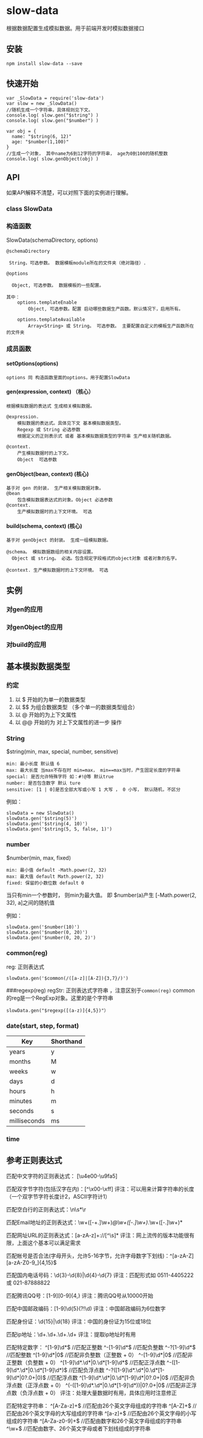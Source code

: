 slow-data
=========

根据数据配置生成模拟数据。用于前端开发时模拟数据接口

## 安装
```
npm install slow-data --save
```

## 快速开始

```
var _SlowData = require('slow-data')
var slow = new _SlowData()
//随机生成一个字符串，具体规则见下文。
console.log( slow.gen("$string") )
console.log( slow.gen("$number") )

var obj = {
  name: "$string(6, 12)"
  age: "$number(1,100)"
}
//生成一个对象， 其中name为6到12字符的字符串， age为0到100的随机整数
console.log( slow.genObject(obj) )

```

## API

如果API解释不清楚，可以对照下面的实例进行理解。
### class SlowData

### 构造函数 

SlowData(schemaDirectory, options)

	@schemaDirectory
 
	 String，可选参数。 数据模板module所在的文件夹（绝对路径）.

	@options

	  Object, 可选参数。 数据模板的一些配置。

	其中：
		options.templateEnable
		    Object, 可选参数。配置 启动哪些数据生产函数。默认情况下，启用所有。
    
		options.templateAvailable
		    Array<String> 或 String。 可选参数。 主要配置自定义的模板生产函数所在的文件夹
  
### 成员函数

#### setOptions(options)

	options 同 构造函数里面的options。用于配置SlowData

#### gen(expression, context)  （核心）

	根据模拟数据的表达式 生成相关模拟数据。

	@expression.
		模拟数据的表达式。具体见下文 基本模拟数据类型。
		Regexp 或 String 必选参数
		根据定义的正则表示式 或者 基本模拟数据类型的字符串 生产相关随机数据。

	@context.
		产生模拟数据时的上下文。
		Object  可选参数
  

#### genObject(bean, context) (核心)

	基于对 gen 的封装， 生产相关模拟数据对象。
	@bean
		包含模拟数据表达式的对象。Object 必选参数
	@context. 
		生产模拟数据时的上下文环境。 可选

#### build(schema, context) (核心)

	基于对 genObject 的封装。 生成一组模拟数据。

	@schema。 模拟数据数组的相关内容设置。
	  Object 或 string。 必选。包含规定字段格式的object对象 或者对象的名字。

	@context. 生产模拟数据时的上下文环境。 可选

## 实例

### 对gen的应用

### 对genObject的应用

### 对build的应用


## 基本模拟数据类型

### 约定
1. 以 $ 开始的为单一的数据类型
2. 以 $$ 为组合数据类型 （多个单一的数据类型组合）
3. 以 @ 开始的为上下文属性
4. 以 @@ 开始的为 对上下文属性的进一步 操作



### String

$string(min, max, special, number, sensitive)

```
min: 最小长度 默认值 6
max: 最大长度 当max不存在时 min=max， min==max当时，产生固定长度的字符串
special: 是否允许特殊字符 如：#!@等 默认true
number: 是否包含数字 默认 ture
sensitive: [1 | 0]是否全部大写或小写 1 大写 ， 0 小写， 默认随机，不区分
```

例如：
```
slowData = new SlowData()
slowData.gen('$string(5)')
slowData.gen('$string(4, 10)')
slowData.gen('$string(5, 5, false, 1)')
```

### number

$number(min, max, fixed)

```
min: 最小值 default -Math.power(2, 32)
max: 最大值 default Math.power(2, 32)
fixed: 保留的小数位数 default 0
```

当只有min一个参数时， 则min为最大值。 即 $number(a)产生  [-Math.power(2, 32), a]之间的随机值

例如：
```
slowData.gen('$number(10)')
slowData.gen('$number(0, 20)')
slowData.gen('$number(0, 20, 2)')
```

### common(reg)
reg: 正则表达式

```
slowData.gen('$common(/([a-z]|[A-Z]){3,7}/)')
```

###regexp(reg)
regStr: 正则表达式字符串 ，注意区别于```common(reg)```  common的reg是一个RegExp对象。这里的是个字符串

```
slowData.gen("$regexp([(a-z)]{4,5})"）
```

### date(start, step, format)


|Key    | Shorthand|
|------ | --------|
|years  | y|
|months | M|
|weeks  | w|
|days   | d|
|hours  | h|
|minutes| m|
|seconds| s|
|milliseconds | ms|


### time

## 参考正则表达式

  匹配中文字符的正则表达式： [\u4e00-\u9fa5]
  
  匹配双字节字符(包括汉字在内)：[^\x00-\xff]
  评注：可以用来计算字符串的长度（一个双字节字符长度计2，ASCII字符计1）
  
  匹配空白行的正则表达式：\n\s*\r
  
  匹配Email地址的正则表达式：\w+([-+.]\w+)*@\w+([-.]\w+)*\.\w+([-.]\w+)*
  
  匹配网址URL的正则表达式：[a-zA-z]+://[^\s]*
  评注：网上流传的版本功能很有限，上面这个基本可以满足需求
  
  匹配帐号是否合法(字母开头，允许5-16字节，允许字母数字下划线)：^[a-zA-Z][a-zA-Z0-9_]{4,15}$
  
  匹配国内电话号码：\d{3}-\d{8}|\d{4}-\d{7}
  评注：匹配形式如 0511-4405222 或 021-87888822
  
  匹配腾讯QQ号：[1-9][0-9]{4,}
  评注：腾讯QQ号从10000开始
  
  匹配中国邮政编码：[1-9]\d{5}(?!\d)
  评注：中国邮政编码为6位数字
  
  匹配身份证：\d{15}|\d{18}
  评注：中国的身份证为15位或18位
  
  匹配ip地址：\d+\.\d+\.\d+\.\d+
  评注：提取ip地址时有用
  
  匹配特定数字：
  ^[1-9]\d*$ //匹配正整数
  ^-[1-9]\d*$  //匹配负整数
  ^-?[1-9]\d*$  //匹配整数
  ^[1-9]\d*|0$  //匹配非负整数（正整数 + 0）
  ^-[1-9]\d*|0$ //匹配非正整数（负整数 + 0）
  ^[1-9]\d*\.\d*|0\.\d*[1-9]\d*$ //匹配正浮点数
  ^-([1-9]\d*\.\d*|0\.\d*[1-9]\d*)$ //匹配负浮点数
  ^-?([1-9]\d*\.\d*|0\.\d*[1-9]\d*|0?\.0+|0)$  //匹配浮点数
  ^[1-9]\d*\.\d*|0\.\d*[1-9]\d*|0?\.0+|0$  //匹配非负浮点数（正浮点数 + 0）
  ^(-([1-9]\d*\.\d*|0\.\d*[1-9]\d*))|0?\.0+|0$ //匹配非正浮点数（负浮点数 + 0）
  评注：处理大量数据时有用，具体应用时注意修正
  
  匹配特定字符串：
  ^[A-Za-z]+$ //匹配由26个英文字母组成的字符串
  ^[A-Z]+$ //匹配由26个英文字母的大写组成的字符串
  ^[a-z]+$ //匹配由26个英文字母的小写组成的字符串
  ^[A-Za-z0-9]+$ //匹配由数字和26个英文字母组成的字符串
  ^\w+$ //匹配由数字、26个英文字母或者下划线组成的字符串